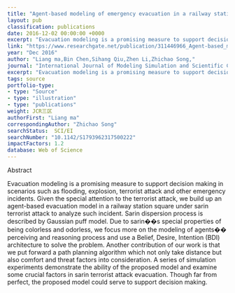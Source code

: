 ```yaml
---
title: "Agent-based modeling of emergency evacuation in a railway station square under sarin terrorist attack"
layout: pub
classification: publications
date: 2016-12-02 00:00:00 +0000
excerpt: "Evacuation modeling is a promising measure to support decision making in scenarios such as flooding, explosion, terrorist attack and other emergency incidents. Given the special attention to the terrorist attack, we build up an agent-based evacuation model in a railway station square under sarin terrorist attack to analyze such incident. Sarin disp..."
link: "https://www.researchgate.net/publication/311446966_Agent-based_modeling_of_emergency_evacuation_in_a_railway_station_square_under_sarin_terrorist_attack"
year: "Dec 2016"
author: "Liang ma,Bin Chen,Sihang Qiu,Zhen Li,Zhichao Song,"
journal: "International Journal of Modeling Simulation and Scientific Computing"
excerpt: "Evacuation modeling is a promising measure to support decision making in scenarios such as flooding, explosion, terrorist attack and other emergency incidents. Given the special attention to the terrorist attack, we build up an agent-based evacuation model in a railway station square under sarin terrorist attack to analyze such incident. Sarin disp..."
tags: source
portfolio-type: 
- type: "Source"
- type: "illustration"
- type: "publications"
weight: JCR三区
authorFirst: "Liang ma"
correspondingAuthor: "Zhichao Song"
searchStatus:  SCI/EI
searchNumber: "10.1142/S1793962317500222"
impactFactors: 1.2
database: Web of Science
---
```

Abstract

Evacuation modeling is a promising measure to support decision making in scenarios such as flooding, explosion, terrorist attack and other emergency incidents. Given the special attention to the terrorist attack, we build up an agent-based evacuation model in a railway station square under sarin terrorist attack to analyze such incident. Sarin dispersion process is described by Gaussian puff model. Due to sarin��s special properties of being colorless and odorless, we focus more on the modeling of agents�� perceiving and reasoning process and use a Belief, Desire, Intention (BDI) architecture to solve the problem. Another contribution of our work is that we put forward a path planning algorithm which not only take distance but also comfort and threat factors into consideration. A series of simulation experiments demonstrate the ability of the proposed model and examine some crucial factors in sarin terrorist attack evacuation. Though far from perfect, the proposed model could serve to support decision making.